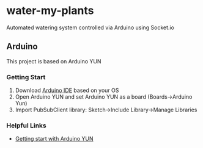 # water-my-plants
Automated watering system controlled via Arduino using Socket.io

## Arduino

This project is based on Arduino YUN

### Getting Start
1. Download [Arduino IDE](https://www.arduino.cc/en/Main/Software) based on your OS
2. Open Arduino YUN and set Arduino YUN as a board (Boards->Arduino Yun)
3. Import PubSubClient library: Sketch->Include Library->Manage Libraries

### Helpful Links 
* [Getting start with Arduino YUN](http://wiki.linino.org/doku.php?id=wiki:basicconfiguration)


